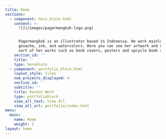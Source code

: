 ```yaml
---
title: Home
sections:
  - component: hero_block.html
    content: >-
      ![](/images/pagarmangkok-logo.png)


      Pagarmangkok is an illustrator based in Indonesia. He work mainly with
      gouache, ink, and watercolors. Here you can see her artwork and can buy
      sort of her works such as book covers, posters and upcycle book sewing.
    section_id: ''
    title: ''
    type: heroblock
  - component: portfolio_block.html
    layout_style: tiles
    num_projects_displayed: 4
    section_id: ''
    subtitle: ''
    title: Recent Work
    type: portfolioblock
    view_all_text: View All
    view_all_url: portfolio/index.html
menu:
  main:
    name: Home
    weight: 2
layout: home
---
```



